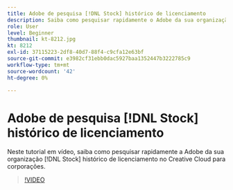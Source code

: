 ```yaml
---
title: Adobe de pesquisa [!DNL Stock] histórico de licenciamento
description: Saiba como pesquisar rapidamente o Adobe da sua organização [!DNL Stock] histórico de licenciamento no Creative Cloud para corporações
role: User
level: Beginner
thumbnail: kt-8212.jpg
kt: 8212
exl-id: 37115223-2df8-40d7-88f4-c9cfa12e63bf
source-git-commit: e3982cf31ebb0dac5927baa1352447b3222785c9
workflow-type: tm+mt
source-wordcount: '42'
ht-degree: 0%

---
```


# Adobe de pesquisa [!DNL Stock] histórico de licenciamento

Neste tutorial em vídeo, saiba como pesquisar rapidamente a Adobe da sua organização [!DNL Stock] histórico de licenciamento no Creative Cloud para corporações.

>[!VIDEO](https://video.tv.adobe.com/v/335327?hidetitle=true)
